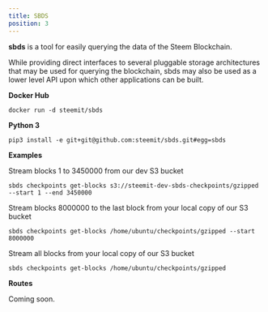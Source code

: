 ```yaml
---
title: SBDS
position: 3
---
```


**sbds** is a tool for easily querying the data of the Steem Blockchain.

While providing direct interfaces to several pluggable storage architectures that may be used for querying the blockchain, sbds may also be used as a lower level API upon which other applications can be built.

**Docker Hub**

```
docker run -d steemit/sbds
```

**Python 3**
```
pip3 install -e git+git@github.com:steemit/sbds.git#egg=sbds
```

**Examples**

Stream blocks 1 to 3450000 from our dev S3 bucket
```
sbds checkpoints get-blocks s3://steemit-dev-sbds-checkpoints/gzipped --start 1 --end 3450000
```

Stream blocks 8000000 to the last block from your local copy of our S3 bucket
```
sbds checkpoints get-blocks /home/ubuntu/checkpoints/gzipped --start 8000000
```

Stream all blocks from your local copy of our S3 bucket

```
sbds checkpoints get-blocks /home/ubuntu/checkpoints/gzipped
```

**Routes**

Coming soon.
